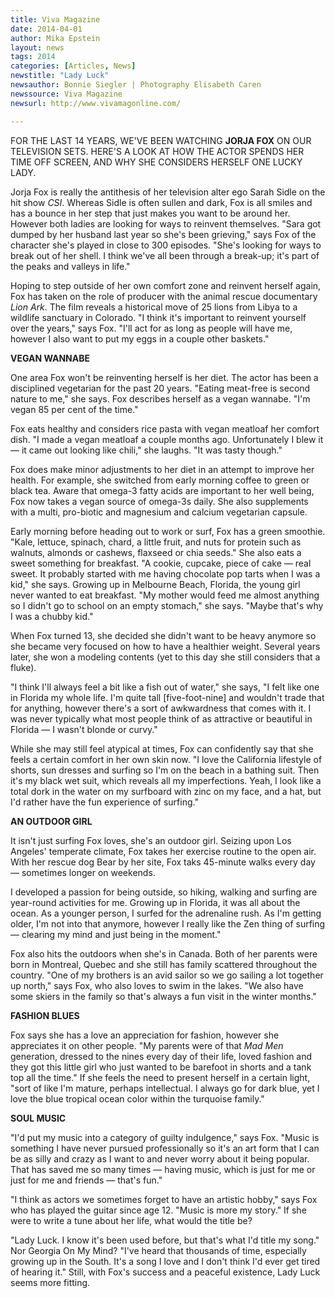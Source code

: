 ```yaml
---
title: Viva Magazine
date: 2014-04-01
author: Mika Epstein
layout: news
tags: 2014
categories: [Articles, News]
newstitle: "Lady Luck"
newsauthor: Bonnie Siegler | Photography Elisabeth Caren  
newssource: Viva Magazine  
newsurl: http://www.vivamagonline.com/  

---
```


FOR THE LAST 14 YEARS, WE'VE BEEN WATCHING **JORJA FOX** ON OUR TELEVISION SETS. HERE'S A LOOK AT HOW THE ACTOR SPENDS HER TIME OFF SCREEN, AND WHY SHE CONSIDERS HERSELF ONE LUCKY LADY.

Jorja Fox is really the antithesis of her television alter ego Sarah Sidle on the hit show *CSI*. Whereas Sidle is often sullen and dark, Fox is all smiles and has a bounce in her step that just makes you want to be around her. However both ladies are looking for ways to reinvent themselves. "Sara got dumped by her husband last year so she's been grieving," says Fox of the character she's played in close to 300 episodes. "She's looking for ways to break out of her shell. I think we've all been through a break-up; it's part of the peaks and valleys in life."

Hoping to step outside of her own comfort zone and reinvent herself again, Fox has taken on the role of producer with the animal rescue documentary *Lion Ark*. The film reveals a historical move of 25 lions from Libya to a wildlife sanctuary in Colorado. "I think it's important to reinvent yourself over the years," says Fox. "I'll act for as long as people will have me, however I also want to put my eggs in a couple other baskets."

**VEGAN WANNABE**

One area Fox won't be reinventing herself is her diet. The actor has been a disciplined vegetarian for the past 20 years. "Eating meat-free is second nature to me," she says. Fox describes herself as a vegan wannabe. "I'm vegan 85 per cent of the time."

Fox eats healthy and considers rice pasta with vegan meatloaf her comfort dish. "I made a vegan meatloaf a couple months ago. Unfortunately I blew it &mdash; it came out looking like chili," she laughs. "It was tasty though."

Fox does make minor adjustments to her diet in an attempt to improve her health. For example, she switched from early morning coffee to green or black tea. Aware that omega-3 fatty acids are important to her well being, Fox now takes a vegan source of omega-3s daily. She also supplements with a multi, pro-biotic and magnesium and calcium vegetarian capsule.

Early morning before heading out to work or surf, Fox has a green smoothie. "Kale, lettuce, spinach, chard, a little fruit, and nuts for protein such as walnuts, almonds or cashews, flaxseed or chia seeds." She also eats a sweet something for breakfast. "A cookie, cupcake, piece of cake &mdash; real sweet. It probably started with me having chocolate pop tarts when I was a kid," she says. Growing up in Melbourne Beach, Florida, the young girl never wanted to eat breakfast. "My mother would feed me almost anything so I didn't go to school on an empty stomach," she says. "Maybe that's why I was a chubby kid."

When Fox turned 13, she decided she didn't want to be heavy anymore so she became very focused on how to have a healthier weight. Several years later, she won a modeling contents (yet to this day she still considers that a fluke).

"I think I'll always feel a bit like a fish out of water," she says, "I felt like one in Florida my whole life. I'm quite tall [five-foot-nine] and wouldn't trade that for anything, however there's a sort of awkwardness that comes with it. I was never typically what most people think of as attractive or beautiful in Florida &mdash; I wasn't blonde or curvy."

While she may still feel atypical at times, Fox can confidently say that she feels a certain comfort in her own skin now. "I love the California lifestyle of shorts, sun dresses and surfing so I'm on the beach in a bathing suit. Then it's my black wet suit, which reveals all my imperfections. Yeah, I look like a total dork in the water on my surfboard with zinc on my face, and a hat, but I'd rather have the fun experience of surfing."

**AN OUTDOOR GIRL**

It isn't just surfing Fox loves, she's an outdoor girl. Seizing upon Los Angeles' temperate climate, Fox takes her exercise routine to the open air. With her rescue dog Bear by her site, Fox taks 45-minute walks every day &mdash; sometimes longer on weekends.

I developed a passion for being outside, so hiking, walking and surfing are year-round activities for me. Growing up in Florida, it was all about the ocean. As a younger person, I surfed for the adrenaline rush. As I'm getting older, I'm not into that anymore, however I really like the Zen thing of surfing &mdash; clearing my mind and just being in the moment."

Fox also hits the outdoors when she's in Canada. Both of her parents were born in Montreal, Quebec and she still has family scattered throughout the country. "One of my brothers is an avid sailor so we go sailing a lot together up north," says Fox, who also loves to swim in the lakes. "We also have some skiers in the family so that's always a fun visit in the winter months."

**FASHION BLUES**

Fox says she has a love an appreciation for fashion, however she appreciates it on other people. "My parents were of that *Mad Men* generation, dressed to the nines every day of their life, loved fashion and they got this little girl who just wanted to be barefoot in shorts and a tank top all the time." If she feels the need to present herself in a certain light, "sort of like I'm mature, perhaps intellectual. I always go for dark blue, yet I love the blue tropical ocean color within the turquoise family."

**SOUL MUSIC**

"I'd put my music into a category of guilty indulgence," says Fox. "Music is something I have never pursued professionally so it's an art form that I can be as silly and crazy as I want to and never worry about it being popular. That has saved me so many times &mdash; having music, which is just for me or just for me and friends &mdash; that's fun."

"I think as actors we sometimes forget to have an artistic hobby," says Fox who has played the guitar since age 12. "Music is more my story." If she were to write a tune about her life, what would the title be?

"Lady Luck. I know it's been used before, but that's what I'd title my song." Nor Georgia On My Mind? "I've heard that thousands of time, especially growing up in the South. It's a song I love and I don't think I'd ever get tired of hearing it." Still, with Fox's success and a peaceful existence, Lady Luck seems more fitting.

